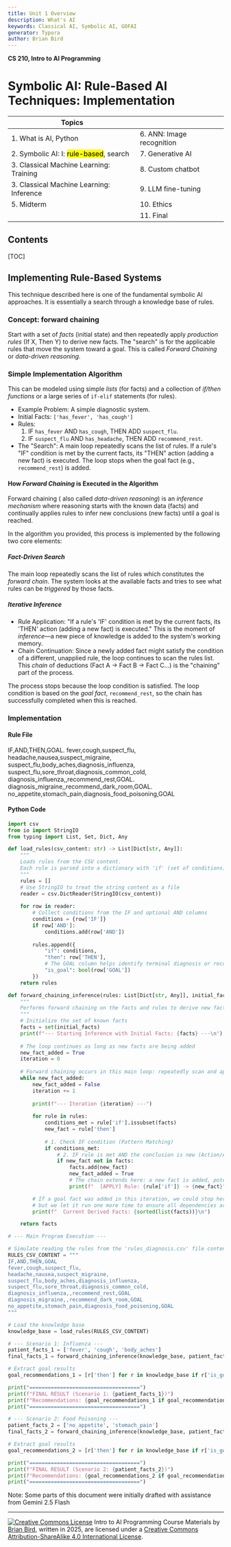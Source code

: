 ```yaml
---
title: Unit 1 Overview
description: What's AI
keywords: Classical AI, Symbolic AI, GOFAI
generator: Typora
author: Brian Bird
---
```


**CS 210, Intro to AI Programming**

<h1>Symbolic AI: Rule-Based AI Techniques: Implementation</h1>

| Topics                                               |                           |
| ---------------------------------------------------- | ------------------------- |
| 1. What is AI, Python                                | 6. ANN: Image recognition |
| 2.  Symbolic AI: I:  <mark>rule-based</mark>, search | 7. Generative AI          |
| 3. Classical Machine Learning: Training              | 8. Custom chatbot         |
| 3. Classical Machine Learning: Inference             | 9. LLM fine-tuning        |
| 5. Midterm                                           | 10. Ethics                |
|                                                      | 11. Final                 |

<h2>Contents</h2>

[TOC]



## Implementing Rule-Based Systems

This technique described here is one of the fundamental symbolic AI approaches. It is essentially a search through a knowledge base of rules.

### Concept: forward chaining

Start with a set of *facts* (initial state) and then repeatedly apply *production rules* (If X, Then Y) to derive new facts. The "search" is for the applicable rules that move the system toward a goal. This is called *Forward Chaining* or *data-driven reasoning*.

### Simple Implementation Algorithm

This can be modeled using simple *lists* (for facts) and a collection of *if/then functions* or a large series of `if-elif` statements (for rules).

- Example Problem: A simple diagnostic system.
- Initial Facts: `['has_fever', 'has_cough']`
- Rules:
  1. IF `has_fever` AND `has_cough`, THEN ADD `suspect_flu`.
  2. IF `suspect_flu` AND `has_headache`, THEN ADD `recommend_rest`.
- The "Search": A main loop repeatedly scans the list of rules. If a rule's "IF" condition is met by the current facts, its "THEN" action (adding a new fact) is executed. The loop stops when the goal fact (e.g., `recommend_rest`) is added.

#### How *Forward Chaining* is Executed in the Algorithm

Forward chaining ( also called *data-driven reasoning*) is an *inference mechanism* where reasoning starts with the known data (facts) and continually applies rules to infer new conclusions (new facts) until a goal is reached.

In the algorithm you provided, this process is implemented by the following two core elements:

##### Fact-Driven Search

The main loop repeatedly scans the list of rules which constitutes the *forward chain*. The system looks at the available facts and tries to see what rules can be *triggered* by those facts.

##### Iterative Inference

- Rule Application: "If a rule's 'IF' condition is met by the current facts, its 'THEN' action (adding a new fact) is executed." This is the moment of *inference*—a new piece of knowledge is added to the system's working memory.
- Chain Continuation: Since a newly added fact might satisfy the condition of a different, unapplied rule, the loop continues to scan the rules list. This *chain* of deductions (Fact A → Fact B → Fact C...) is the "chaining" part of the process.

The process stops because the loop condition is satisfied. The loop condition is based on the *goal fact*, `recommend_rest`, so the chain has successfully completed when this is reached.

### Implementation

#### Rule File

IF,AND,THEN,GOAL. 
fever,cough,suspect_flu,  
headache,nausea,suspect_migraine,  
suspect_flu,body_aches,diagnosis_influenza,  
suspect_flu,sore_throat,diagnosis_common_cold,  
diagnosis_influenza,,recommend_rest,GOAL. 
diagnosis_migraine,,recommend_dark_room,GOAL. 
no_appetite,stomach_pain,diagnosis_food_poisoning,GOAL

#### Python Code

```python
import csv
from io import StringIO
from typing import List, Set, Dict, Any

def load_rules(csv_content: str) -> List[Dict[str, Any]]:
    """
    Loads rules from the CSV content.
    Each rule is parsed into a dictionary with 'if' (set of conditions) and 'then' (new fact).
    """
    rules = []
    # Use StringIO to treat the string content as a file
    reader = csv.DictReader(StringIO(csv_content)) 
    
    for row in reader:
        # Collect conditions from the IF and optional AND columns
        conditions = {row['IF']}
        if row['AND']:
            conditions.add(row['AND'])
        
        rules.append({
            "if": conditions, 
            "then": row['THEN'],
            # The GOAL column helps identify terminal diagnosis or recommendations
            "is_goal": bool(row['GOAL'])
        })
    return rules

def forward_chaining_inference(rules: List[Dict[str, Any]], initial_facts: List[str]) -> Set[str]:
    """
    Performs forward chaining on the facts and rules to derive new facts.
    """
    # Initialize the set of known facts
    facts = set(initial_facts)
    print(f"--- Starting Inference with Initial Facts: {facts} ---\n")
    
    # The loop continues as long as new facts are being added
    new_fact_added = True
    iteration = 0
    
    # Forward chaining occurs in this main loop: repeatedly scan and apply rules
    while new_fact_added:
        new_fact_added = False
        iteration += 1
        
        print(f"--- Iteration {iteration} ---")
        
        for rule in rules:
            conditions_met = rule['if'].issubset(facts)
            new_fact = rule['then']
            
            # 1. Check IF condition (Pattern Matching)
            if conditions_met:
                # 2. IF rule is met AND the conclusion is new (Action/Assertion)
                if new_fact not in facts:
                    facts.add(new_fact)
                    new_fact_added = True
                    # The chain extends here: a new fact is added, potentially triggering other rules
                    print(f"  [APPLY] Rule: {rule['if']} -> {new_fact}")

        # If a goal fact was added in this iteration, we could stop here, 
        # but we let it run one more time to ensure all dependencies are resolved.
        print(f"  Current Derived Facts: {sorted(list(facts))}\n")

    return facts

# --- Main Program Execution ---

# Simulate reading the rules from the 'rules_diagnosis.csv' file content
RULES_CSV_CONTENT = """
IF,AND,THEN,GOAL
fever,cough,suspect_flu,
headache,nausea,suspect_migraine,
suspect_flu,body_aches,diagnosis_influenza,
suspect_flu,sore_throat,diagnosis_common_cold,
diagnosis_influenza,,recommend_rest,GOAL
diagnosis_migraine,,recommend_dark_room,GOAL
no_appetite,stomach_pain,diagnosis_food_poisoning,GOAL
"""

# Load the knowledge base
knowledge_base = load_rules(RULES_CSV_CONTENT)

# --- Scenario 1: Influenza ---
patient_facts_1 = ['fever', 'cough', 'body_aches']
final_facts_1 = forward_chaining_inference(knowledge_base, patient_facts_1)

# Extract goal results
goal_recommendations_1 = [r['then'] for r in knowledge_base if r['is_goal'] and r['then'] in final_facts_1]

print("====================================")
print(f"FINAL RESULT (Scenario 1: {patient_facts_1})")
print(f"Recommendations: {goal_recommendations_1 if goal_recommendations_1 else 'None'}")
print("====================================")

# --- Scenario 2: Food Poisoning ---
patient_facts_2 = ['no_appetite', 'stomach_pain']
final_facts_2 = forward_chaining_inference(knowledge_base, patient_facts_2)

# Extract goal results
goal_recommendations_2 = [r['then'] for r in knowledge_base if r['is_goal'] and r['then'] in final_facts_2]

print("====================================")
print(f"FINAL RESULT (Scenario 2: {patient_facts_2})")
print(f"Recommendations: {goal_recommendations_2 if goal_recommendations_2 else 'None'}")
print("====================================")

```



Note: Some parts of this document were initially drafted with assistance from Gemini 2.5 Flash


---

[![Creative Commons License](https://i.creativecommons.org/l/by-sa/4.0/88x31.png)](http://creativecommons.org/licenses/by-sa/4.0/) Intro to AI Programming Course Materials by [Brian Bird](https://profbird.dev), written in <time>2025</time>, are licensed under a [Creative Commons Attribution-ShareAlike 4.0 International License](http://creativecommons.org/licenses/by-sa/4.0/). 

[^1]: **A) Architectural Separation:** Rule-based systems established fundamental AI architecture by separating the  *Knowledge Base* from the *inference engine*, allowing rules to be easily modified without changing the program code.  **B) Formal Knowledge Representation:** They pioneered the structured representation of human logic making expert thought machine-readable for the first time. **C) Automated Reasoning:** The introduction of the *Inference Engine* provided computational *models* for deductive reasoning (like Forward and Backward Chaining), demonstrating how a computer could link discrete facts and rules to reach logical, non-obvious conclusions.
